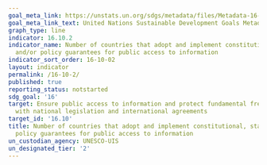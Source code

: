 ```yaml
---
goal_meta_link: https://unstats.un.org/sdgs/metadata/files/Metadata-16-10-02.pdf
goal_meta_link_text: United Nations Sustainable Development Goals Metadata (pdf 1361kB)
graph_type: line
indicator: 16.10.2
indicator_name: Number of countries that adopt and implement constitutional, statutory
  and/or policy guarantees for public access to information
indicator_sort_order: 16-10-02
layout: indicator
permalink: /16-10-2/
published: true
reporting_status: notstarted
sdg_goal: '16'
target: Ensure public access to information and protect fundamental freedoms, in accordance
  with national legislation and international agreements
target_id: '16.10'
title: Number of countries that adopt and implement constitutional, statutory and/or
  policy guarantees for public access to information
un_custodian_agency: UNESCO-UIS
un_designated_tier: '2'
---
```

